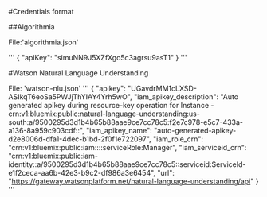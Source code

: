 #Credentials format

##Algorithmia

File:'algorithmia.json'

'''
{
    "apiKey": "simuNN9J5XZfXgo5c3agrsu9asT1"
}
'''

#Watson Natural Language Understanding

File: 'watson-nlu.json'
'''
{
  "apikey": "UGavdrMM1cLXSD-ASIkqT6eoSa5PWJjThYIAY4Yrh5wO",
  "iam_apikey_description": "Auto generated apikey during resource-key operation for Instance - crn:v1:bluemix:public:natural-language-understanding:us-south:a/9500295d3d1b4b65b88aae9ce7cc78c5:f2e7c978-e5c7-433a-a136-8a959c903cdf::",
  "iam_apikey_name": "auto-generated-apikey-d2e8006d-dfa1-4dec-b1bd-2f0f1e722097",
  "iam_role_crn": "crn:v1:bluemix:public:iam::::serviceRole:Manager",
  "iam_serviceid_crn": "crn:v1:bluemix:public:iam-identity::a/9500295d3d1b4b65b88aae9ce7cc78c5::serviceid:ServiceId-e1f2ceca-aa6b-42e3-b9c2-df986a3e6454",
  "url": "https://gateway.watsonplatform.net/natural-language-understanding/api"
}
'''
